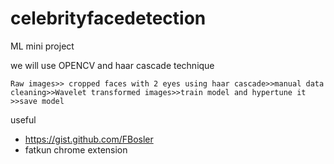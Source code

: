 # celebrityfacedetection
ML mini  project

we will use OPENCV  and haar cascade technique


`Raw images>> cropped faces with 2 eyes using haar cascade>>manual data cleaning>>Wavelet transformed images>>train model and hypertune it >>save model`

useful
* https://gist.github.com/FBosler
* fatkun chrome extension
